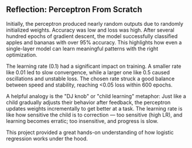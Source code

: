 ## Reflection: Perceptron From Scratch

Initially, the perceptron produced nearly random outputs due to randomly initialized weights. Accuracy was low and loss was high. After several hundred epochs of gradient descent, the model successfully classified apples and bananas with over 95% accuracy. This highlights how even a single-layer model can learn meaningful patterns with the right optimization.

The learning rate (0.1) had a significant impact on training. A smaller rate like 0.01 led to slow convergence, while a larger one like 0.5 caused oscillations and unstable loss. The chosen rate struck a good balance between speed and stability, reaching <0.05 loss within 600 epochs.

A helpful analogy is the "DJ knob" or "child learning" metaphor: Just like a child gradually adjusts their behavior after feedback, the perceptron updates weights incrementally to get better at a task. The learning rate is like how sensitive the child is to correction — too sensitive (high LR), and learning becomes erratic; too insensitive, and progress is slow.

This project provided a great hands-on understanding of how logistic regression works under the hood.

